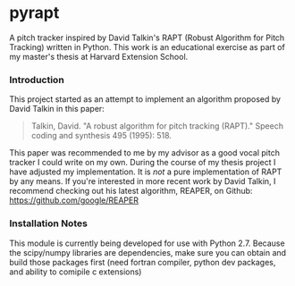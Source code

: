 # pyrapt
A pitch tracker inspired by David Talkin's RAPT (Robust Algorithm for Pitch Tracking) written in Python. This work is an educational exercise as part of my master's thesis at Harvard Extension School.

### Introduction

This project started as an attempt to implement an algorithm proposed by David Talkin in this paper:
> Talkin, David. "A robust algorithm for pitch tracking (RAPT)." Speech coding and synthesis 495 (1995): 518.

This paper was recommended to me by my advisor as a good vocal pitch tracker I could write on my own. During the course of my thesis project I have adjusted my implementation. It is *not* a pure implementation of RAPT by any means. If you're interested in more recent work by David Talkin, I recommend checking out his latest algorithm, REAPER, on Github: https://github.com/google/REAPER

### Installation Notes

This module is currently being developed for use with Python 2.7. Because the scipy/numpy libraries are dependencies, make sure you can obtain and build those packages first (need fortran compiler, python dev packages, and ability to comipile c extensions)


